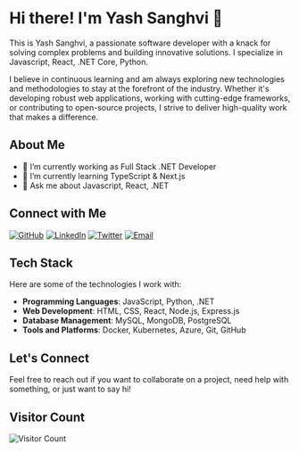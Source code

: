 # Hi there! I'm Yash Sanghvi 👋

This is Yash Sanghvi, a passionate software developer with a knack for solving complex problems and building innovative solutions. I specialize in Javascript, React, .NET Core, Python.

I believe in continuous learning and am always exploring new technologies and methodologies to stay at the forefront of the industry. Whether it's developing robust web applications, working with cutting-edge frameworks, or contributing to open-source projects, I strive to deliver high-quality work that makes a difference.

## About Me
- 🔭 I’m currently working as Full Stack .NET Developer 
- 🌱 I’m currently learning TypeScript & Next.js
- 💬 Ask me about Javascript, React, .NET

## Connect with Me

[![GitHub](https://img.shields.io/badge/GitHub-181717?style=for-the-badge&logo=github&logoColor=white)](https://github.com/yashsanghvi001)
[![LinkedIn](https://img.shields.io/badge/LinkedIn-0A66C2?style=for-the-badge&logo=linkedin&logoColor=white)](https://www.linkedin.com/in/yashsanghvi30)
[![Twitter](https://img.shields.io/badge/Twitter-1DA1F2?style=for-the-badge&logo=twitter&logoColor=white)](https://twitter.com/yashsanghvi30)
[![Email](https://img.shields.io/badge/Email-D14836?style=for-the-badge&logo=gmail&logoColor=white)](mailto:yashsanghvi301@gmail.com)

## Tech Stack

Here are some of the technologies I work with:

- **Programming Languages**: JavaScript, Python, .NET
- **Web Development**: HTML, CSS, React, Node.js, Express.js
- **Database Management**: MySQL, MongoDB, PostgreSQL
- **Tools and Platforms**: Docker, Kubernetes, Azure, Git, GitHub

## Let's Connect

Feel free to reach out if you want to collaborate on a project, need help with something, or just want to say hi!

## Visitor Count

![Visitor Count](https://profile-counter.glitch.me/yashsanghvi001/count.svg)
